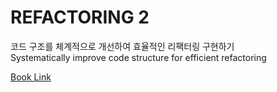 # REFACTORING 2


코드 구조를 체계적으로 개선하여 효율적인 리팩터링 구현하기<br>
Systematically improve code structure for efficient refactoring

[Book Link](https://books.google.co.kr/books?id=2EHoDwAAQBAJ&printsec=frontcover&hl=ko&source=gbs_ge_summary_r&cad=0#v=onepage&q&f=false)